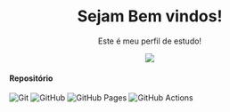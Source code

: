 <h1 align= center>
  Sejam Bem vindos!
</h1>
<p align= center>
Este é meu perfil de estudo!

<p align="center">
  <a href="https://github.com/wagnerlimanet">
	<img src="https://readme-typing-svg.herokuapp.com?lines=Me+chamo+Samuel+Chaves;Sou+tricolor,+Designer,+Desenvolvedor+e+Gestor+de+Tráfego!&center=true&width=780&height=45">
  </a>
</p>

#### Repositório
![Git](https://img.shields.io/badge/-Git-000?style=for-the-badge&logo=git)
![GitHub](https://img.shields.io/badge/-GitHub-000?style=for-the-badge&logo=github)
![GitHub Pages](https://img.shields.io/badge/-GitHub%20Pages-000?style=for-the-badge&logo=github&logoColor=14BF96)
![GitHub Actions](https://img.shields.io/badge/-github%20actions-000?style=for-the-badge&logo=githubactions)

<!--![JavaScript](https://img.shields.io/badge/-JavaScript-000?style=for-the-badge&logo=javascript)
![React](https://img.shields.io/badge/-ReactJS-000?style=for-the-badge&logo=react)
![NodeJS](https://img.shields.io/badge/-NodeJS-000?style=for-the-badge&logo=node.js&logoColor=pink)
![Express.js](https://img.shields.io/badge/-ExpressJS-000?style=for-the-badge&logo=express)-->

